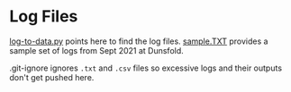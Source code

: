 # Log Files
[log-to-data.py](../log-to-data.py) points here to find the log files.
[sample.TXT](sample.TXT) provides a sample set of logs from Sept 2021 at Dunsfold.

.git-ignore ignores `.txt` and `.csv` files so excessive logs and their outputs don't get pushed here.